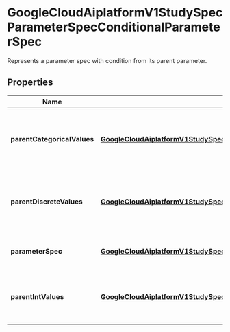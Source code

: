 

# GoogleCloudAiplatformV1StudySpecParameterSpecConditionalParameterSpec

Represents a parameter spec with condition from its parent parameter.

## Properties

| Name | Type | Description | Notes |
|------------ | ------------- | ------------- | -------------|
|**parentCategoricalValues** | [**GoogleCloudAiplatformV1StudySpecParameterSpecConditionalParameterSpecCategoricalValueCondition**](GoogleCloudAiplatformV1StudySpecParameterSpecConditionalParameterSpecCategoricalValueCondition.md) | The spec for matching values from a parent parameter of &#x60;CATEGORICAL&#x60; type. |  [optional] |
|**parentDiscreteValues** | [**GoogleCloudAiplatformV1StudySpecParameterSpecConditionalParameterSpecDiscreteValueCondition**](GoogleCloudAiplatformV1StudySpecParameterSpecConditionalParameterSpecDiscreteValueCondition.md) | The spec for matching values from a parent parameter of &#x60;DISCRETE&#x60; type. |  [optional] |
|**parameterSpec** | [**GoogleCloudAiplatformV1StudySpecParameterSpec**](GoogleCloudAiplatformV1StudySpecParameterSpec.md) | Required. The spec for a conditional parameter. |  [optional] |
|**parentIntValues** | [**GoogleCloudAiplatformV1StudySpecParameterSpecConditionalParameterSpecIntValueCondition**](GoogleCloudAiplatformV1StudySpecParameterSpecConditionalParameterSpecIntValueCondition.md) | The spec for matching values from a parent parameter of &#x60;INTEGER&#x60; type. |  [optional] |



